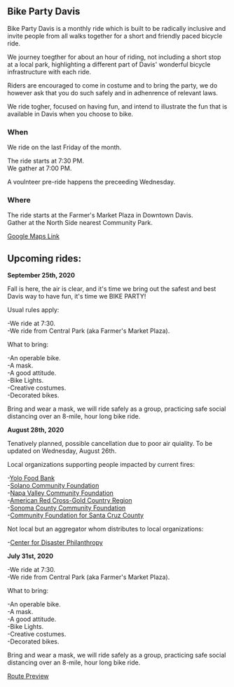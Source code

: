 ## **Bike Party Davis**

Bike Party Davis is a monthly ride which is built to be radically inclusive and invite people from all walks together for a short and friendly paced bicycle ride. 

We journey toegther for about an hour of riding, not including a short stop at a local park, highlighting a different part of Davis' wonderful bicycle infrastructure with each ride. 

Riders are encouraged to come in costume and to bring the party, we do however ask that you do such safely and in adhenrence of relevant laws. 

We ride togher, focused on having fun, and intend to illustrate the fun that is available in Davis when you choose to bike. 

### **When**

We ride on the last Friday of the month. <br>

The ride starts at 7:30 PM. <br>
We gather at 7:00 PM. 

A voulnteer pre-ride happens the preceeding Wednesday.

### **Where**

The ride starts at the Farmer's Market Plaza in Downtown Davis.<br>
Gather at the North Side nearest Community Park.

[Google Maps Link](https://goo.gl/maps/xGCGkKqiZqXwbfjMA)


## **Upcoming rides:** 

**September 25th, 2020**

Fall is here, the air is clear, and it's time we bring out the safest and best Davis way to have fun, it's time we BIKE PARTY! 

Usual rules apply: 

-We ride at 7:30.<br>
-We ride from Central Park (aka Farmer's Market Plaza). <br>

What to bring:

-An operable bike.<br>
-A mask. <br>
-A good attitude.<br>
-Bike Lights. <br>
-Creative costumes.<br>
-Decorated bikes.<br>

Bring and wear a mask, we will ride safely as a group, practicing safe social distancing over an 8-mile, hour long bike ride. 


**August 28th, 2020**

Tenatively planned, possible cancellation due to poor air quiality. To be updated on Wednesday, August 26th.

Local organizations supporting people impacted by current fires: 

-[Yolo Food Bank](www.yolofoodbank.org)<br>
-[Solano Community Foundation](https://www.solanocf.org/Funds/Public/FundView.aspx?hFund=157&hFundCode=1&hFundType=1)<br>
-[Napa Valley Community Foundation](https://www.napavalleycf.org/our-response-to-the-2020-napa-county-wildfires/)<br>
-[American Red Cross-Gold Country Region](https://www.redcross.org/local/california/gold-country.html)<br>
-[Sonoma County Community Foundation](https://www.sonomacf.org/)<br>
-[Community Foundation for Santa Cruz County](https://www.cfscc.org/updates/fire-response-fund)<br>

Not local but an aggregator whom distributes to local organizations: <br>

-[Center for Disaster Philanthropy](https://disasterphilanthropy.org/donate-to-the-california-wildfires-recovery-fund/)

**July 31st, 2020**

-We ride at 7:30.<br>
-We ride from Central Park (aka Farmer's Market Plaza). <br>

What to bring:

-An operable bike.<br>
-A mask. <br>
-A good attitude.<br>
-Bike Lights. <br>
-Creative costumes.<br>
-Decorated bikes.<br>

Bring and wear a mask, we will ride safely as a group, practicing safe social distancing over an 8-mile, hour long bike ride. 

[Route Preview](https://www.google.com/maps/d/u/0/viewer?mid=1f8th4JJHlKVf-XGI6f0UoJfNtTc6IWVi&ll=38.54676093884138%2C-121.73671150000001&z=15)
